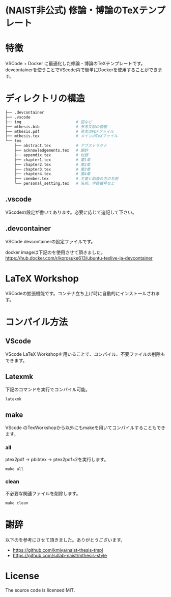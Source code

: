 # (NAIST非公式) 修論・博論のTeXテンプレート

# 特徴
VSCode + Docker に最適化した修論・博論のTeXテンプレートです。  
devcontainerを使うことでVScode内で簡単にDockerを使用することができます。

# ディレクトリの構造
```bash
├── .devcontainer           
├── .vscode
├── img                        # 図など
├── mthesis.bib                # 参考文献の管理
├── mthesis.pdf                # 見本のPDFファイル
├── mthesis.tex                # メインのTeXファイル
└── tex
    ├── abstract.tex           # アブストラクト
    ├── acknowledgements.tex   # 謝辞
    ├── appendix.tex           # 付録
    ├── chapter1.tex           # 第1章
    ├── chapter2.tex           # 第2章
    ├── chapter3.tex           # 第3章
    ├── chapter4.tex           # 第4章
    ├── cmember.tex            # 主査と副査の方の名前
    └── personal_setting.tex   # 名前、学籍番号など
```

## .vscode
VScodeの設定が書いてあります。必要に応じて追記して下さい。

## .devcontainer
VSCode devcontainerの設定ファイルです。

docker imageは下記のを使用させて頂きました。  
https://hub.docker.com/r/korosuke613/ubuntu-texlive-ja-devcontainer

# LaTeX Workshop
VSCodeの拡張機能です。コンテナ立ち上げ時に自動的にインストールされます。


# コンパイル方法
## VScode
VScode LaTeX Workshopを用いることで、コンパイル、不要ファイルの削除もできます。

## Latexmk
下記のコマンドを実行でコンパイル可能。
```
latexmk
```

## make
VScode のTexWorkshopから以外にもmakeを用いてコンパイルすることもできます。

### all
ptex2pdf → pbibtex → ptex2pdf×2を実行します。
```
make all
```

### clean
不必要な関連ファイルを削除します。
```
make clean
```

# 謝辞
以下のを参考にさせて頂きました。ありがとうございます。
- https://github.com/kmiya/naist-thesis-tmpl
- https://github.com/sdlab-naist/mthesis-style

# License
The source code is licensed MIT.